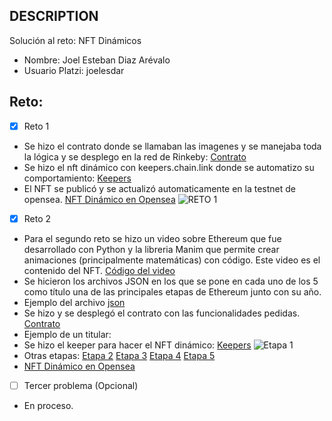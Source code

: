 ## DESCRIPTION

Solución al reto: NFT Dinámicos

- Nombre: Joel Esteban Diaz Arévalo
- Usuario Platzi: joelesdar

## Reto:

- [x] Reto 1
- Se hizo el contrato donde se llamaban las imagenes y se manejaba toda la lógica y se desplego en la red de Rinkeby:
[Contrato](https://rinkeby.etherscan.io/address/0x7aef7bc45b1097c1068748ebd54daa2868f1fd47)
- Se hizo el nft dinámico con keepers.chain.link donde se automatizo su comportamiento:
[Keepers](https://keepers.chain.link/rinkeby/1678972853997080263796572151476178232165201496349363518773567827352230619061)
- El NFT se publicó y se actualizó automaticamente en la testnet de opensea.
[NFT Dinámico en Opensea](https://testnets.opensea.io/assets/rinkeby/0x7aef7bc45b1097c1068748ebd54daa2868f1fd47/0)
![RETO 1](https://gateway.pinata.cloud/ipfs/QmRsWBx8FcWEmoztPqinTX9cY4VT4kBE6cYfsm2FHYxEAJ)

- [x] Reto 2
- Para el segundo reto se hizo un video sobre Ethereum que fue desarrollado con Python y la libreria Manim que permite crear animaciones (principalmente matemáticas) con código. Este video es el contenido del NFT.
[Código del video](https://github.com/joelesdar/Ethereum-Animation)
- Se hicieron los archivos JSON en los que se pone en cada uno de los 5 como título una de las principales etapas de Ethereum junto con su año.
- Ejemplo del archivo [json](https://gateway.pinata.cloud/ipfs/QmQRUE5czXDdqTvuMgosSEBYpo8VFD1SNXZTdmMr4XFpu2)
- Se hizo y se desplegó el contrato con las funcionalidades pedidas.
[Contrato](https://rinkeby.etherscan.io/tx/0x9f5febfdf5a60d11f2b977a40dd7b88f20a15dcc014056f5c9c64d8118306e9b)
- Ejemplo de un titular:
- Se hizo el keeper para hacer el NFT dinámico:
[Keepers](https://keepers.chain.link/rinkeby/69649965584962064041634173852577496346144740776765314310602954990715922451325)
![Etapa 1](https://gateway.pinata.cloud/ipfs/QmZWZ7rET4zkBiJhXRWX2TC7vjXUA48UCRZRxbVWUKGRss)
- Otras etapas:
[Etapa 2](https://gateway.pinata.cloud/ipfs/QmX8dyCmmJoYuBydFzHLn6zbP9quFrAP7kP9HqL6ntd7g4)
[Etapa 3](https://gateway.pinata.cloud/ipfs/QmQacj9MJE7DsYBnpnHdFhSKqU7uSfKJwuquLi3Z1LWwHn)
[Etapa 4](https://gateway.pinata.cloud/ipfs/QmS7GzMVLcRRU36TEkJYHDDuCR1AjD6XkfLbfFNkdwVpWJ)
[Etapa 5](https://gateway.pinata.cloud/ipfs/QmVjHnMAcPMX9mCWj27BM5soZkMRQ5mvWavEtns6HLN1hb)
- [NFT Dinámico en Opensea](https://testnets.opensea.io/assets/rinkeby/0x92b240ad86ac24b6d5191a1da47186463a2e2447/0)


- [ ] Tercer problema (Opcional)
- En proceso.
